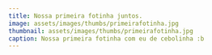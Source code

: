 ```yaml
---
title: Nossa primeira fotinha juntos.  
image: assets/images/thumbs/primeirafotinha.jpg
thumbnail: assets/images/thumbs/primeirafotinha.jpg
caption: Nossa primeira fotinha com eu de cebolinha :b 
---
```

